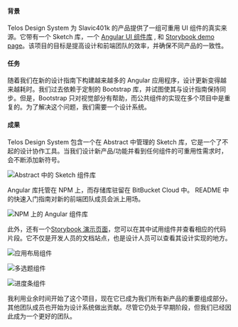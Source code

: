 #### 背景

Telos Design System 为 Slavic401k 的产品提供了一组可重用 UI 组件的真实来源。它带有一个 Sketch 库，一个
[Angular UI 组件库](https://www.npmjs.com/package/telos-design-system)
, 和
[Storybook demo page](https://tds-bak.vercel.app)。该项目的目标是提高设计和前端团队的效率，并确保不同产品的一致性。

#### 任务

随着我们在新的设计指南下构建越来越多的 Angular 应用程序，设计更新变得越来越耗时。我们过去依赖于定制的 Bootstrap 库，并试图使其与设计指南保持同步。但是，Bootstrap 只对视觉部分有帮助，而公共组件的实现在多个项目中是重复的。为了解决这个问题，我们需要一个设计系统。

#### 成果

Telos Design System 包含一个在 Abstract 中管理的 Sketch 库，它是一个了不起的设计协作工具。当我们设计新产品/功能并看到任何组件的可重用性需求时，会不断添加新符号。

![Abstract 中的 Sketch 组件库](./assets/img/tds-sketch-lib.png 'Abstract 中的 Sketch 组件库')

Angular 库托管在 NPM 上，而存储库驻留在 BitBucket Cloud 中。 README 中的快速入门指南对新的前端团队成员会派上用场。

![NPM 上的 Angular 组件库](./assets/img/tds-npm.png 'NPM 上的 Angular 组件库')

此外，还有一个[Storybook 演示页面](https://tds-bak.vercel.app)，您可以在其中试用组件并查看相应的代码片段。它不仅是开发人员的文档站点，也是设计人员可以查看其设计实现的地方。

![应用布局组件](./assets/img/tds-1.gif '应用布局组件')

![多选题组件](./assets/img/tds-2.gif '多选题组件')

![进度条组件](./assets/img/tds-3.gif '进度条组件')

我利用业余时间开始了这个项目，现在它已成为我们所有新产品的重要组成部分。其他团队成员也开始为设计系统做出贡献。尽管它仍处于早期阶段，但我们已经因此成为一个更好的团队。
